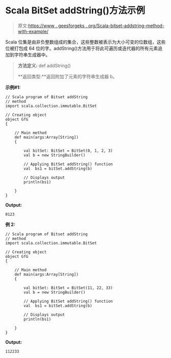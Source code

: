 # Scala BitSet addString()方法示例

> 原文:[https://www . geesforgeks . org/Scala-bitset-addstring-method-with-example/](https://www.geeksforgeeks.org/scala-bitset-addstring-method-with-example/)

Scala 位集是由非负整数组成的集合，这些整数被表示为大小可变的位数组，这些位被打包成 64 位的字。addString()方法用于将此可遍历或迭代器的所有元素追加到字符串生成器中。

> **方法定义:** def addString()
> 
> **返回类型:**返回附加了元素的字符串生成器 b。

**示例#1:**

```
// Scala program of Bitset addString
// method 
import scala.collection.immutable.BitSet 

// Creating object 
object GfG 
{ 

    // Main method 
    def main(args:Array[String]) 
    { 

        val bitSet: BitSet = BitSet(0, 1, 2, 3) 
        val b = new StringBuilder()

        // Applying BitSet addString() function 
        val  bs1 = bitSet.addString(b)

        // Displays output 
        println(bs1) 

    } 
} 
```

**Output:**

```
0123

```

**例 2:**

```
// Scala program of Bitset addString
// method 
import scala.collection.immutable.BitSet 

// Creating object 
object GfG 
{ 

    // Main method 
    def main(args:Array[String]) 
    { 

        val bitSet: BitSet = BitSet(11, 22, 33) 
        val b = new StringBuilder()

        // Applying BitSet addString() function 
        val  bs1 = bitSet.addString(b)

        // Displays output 
        println(bs1) 

    } 
} 
```

**Output:**

```
112233

```